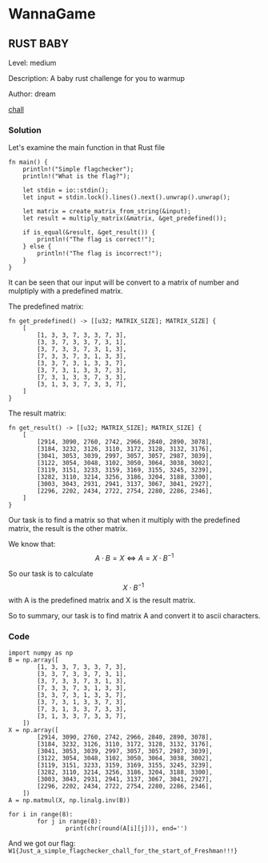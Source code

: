 # WannaGame
## RUST BABY

Level: medium

Description: A baby rust challenge for you to warmup

Author: dream

[chall](https://cnsc.uit.edu.vn/ctf/files/43b4b85f6a4d1aea6dd0a82268aa6ef7/chall.rs?token=eyJ1c2VyX2lkIjo4NTksInRlYW1faWQiOm51bGwsImZpbGVfaWQiOjE2OH0.ZVDgWg.Wipge7Z5SxImNhPRsghIeKV2o_k)

### Solution

Let's examine the main function in that Rust file

```rust=
fn main() {
    println!("Simple flagchecker");
    println!("What is the flag?");

    let stdin = io::stdin();
    let input = stdin.lock().lines().next().unwrap().unwrap();
    
    let matrix = create_matrix_from_string(&input);
    let result = multiply_matrix(&matrix, &get_predefined());

    if is_equal(&result, &get_result()) {
        println!("The flag is correct!");
    } else {
        println!("The flag is incorrect!");
    }
}
```

It can be seen that our input will be convert to a matrix of number and mulptiply with a predefined matrix.

The predefined matrix:

```rust=
fn get_predefined() -> [[u32; MATRIX_SIZE]; MATRIX_SIZE] {
    [
        [1, 3, 3, 7, 3, 3, 7, 3],
        [3, 3, 7, 3, 3, 7, 3, 1],
        [3, 7, 3, 3, 7, 3, 1, 3],
        [7, 3, 3, 7, 3, 1, 3, 3],
        [3, 3, 7, 3, 1, 3, 3, 7],
        [3, 7, 3, 1, 3, 3, 7, 3],
        [7, 3, 1, 3, 3, 7, 3, 3],
        [3, 1, 3, 3, 7, 3, 3, 7],
    ]
}
```

The result matrix:
```rust=
fn get_result() -> [[u32; MATRIX_SIZE]; MATRIX_SIZE] {
    [
        [2914, 3090, 2760, 2742, 2966, 2840, 2890, 3078],
        [3184, 3232, 3126, 3110, 3172, 3128, 3132, 3176],
        [3041, 3053, 3039, 2997, 3057, 3057, 2987, 3039],
        [3122, 3054, 3048, 3102, 3050, 3064, 3038, 3002],
        [3119, 3151, 3233, 3159, 3169, 3155, 3245, 3239],
        [3282, 3110, 3214, 3256, 3186, 3204, 3188, 3300],
        [3003, 3043, 2931, 2941, 3137, 3067, 3041, 2927],
        [2296, 2202, 2434, 2722, 2754, 2280, 2286, 2346],
    ]
}
```

Our task is to find a matrix so that when it multiply with the predefined matrix, the result is the other matrix. 

We know that:
$$
\ A \cdot B = X \iff A = X \cdot B^{-1} \
$$

So our task is to calculate $$ X \cdot B^{-1} \ $$ with A is the predefined matrix and X is the result matrix.

So to summary, our task is to find matrix A and convert it to ascii characters.

### Code

```python=
import numpy as np
B = np.array([
        [1, 3, 3, 7, 3, 3, 7, 3],
        [3, 3, 7, 3, 3, 7, 3, 1],
        [3, 7, 3, 3, 7, 3, 1, 3],
        [7, 3, 3, 7, 3, 1, 3, 3],
        [3, 3, 7, 3, 1, 3, 3, 7],
        [3, 7, 3, 1, 3, 3, 7, 3],
        [7, 3, 1, 3, 3, 7, 3, 3],
        [3, 1, 3, 3, 7, 3, 3, 7],
    ])
X = np.array([
        [2914, 3090, 2760, 2742, 2966, 2840, 2890, 3078],
        [3184, 3232, 3126, 3110, 3172, 3128, 3132, 3176],
        [3041, 3053, 3039, 2997, 3057, 3057, 2987, 3039],
        [3122, 3054, 3048, 3102, 3050, 3064, 3038, 3002],
        [3119, 3151, 3233, 3159, 3169, 3155, 3245, 3239],
        [3282, 3110, 3214, 3256, 3186, 3204, 3188, 3300],
        [3003, 3043, 2931, 2941, 3137, 3067, 3041, 2927],
        [2296, 2202, 2434, 2722, 2754, 2280, 2286, 2346],
    ])
A = np.matmul(X, np.linalg.inv(B))

for i in range(8):
        for j in range(8):
                print(chr(round(A[i][j])), end='')
```

And we got our flag:
```W1{Just_a_simple_flagchecker_chall_for_the_start_of_Freshman!!!}```
